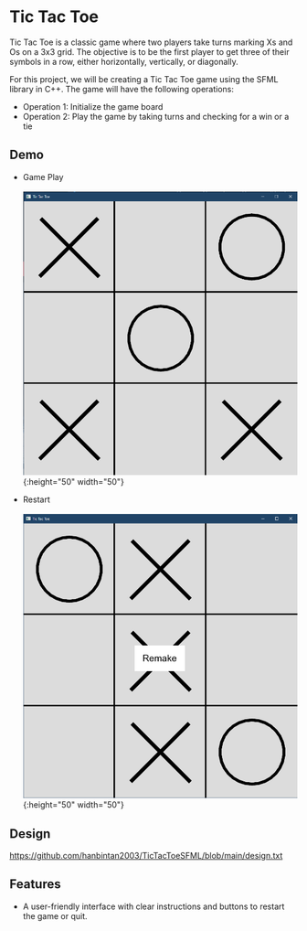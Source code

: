 
# Tic Tac Toe
Tic Tac Toe is a classic game where two players take turns marking Xs and Os on a 3x3 grid. The objective is to be the first player to get three of their symbols in a row, either horizontally, vertically, or diagonally.

For this project, we will be creating a Tic Tac Toe game using the SFML library in C++. The game will have the following operations:

* Operation 1: Initialize the game board
* Operation 2: Play the game by taking turns and checking for a win or a tie


## Demo
- Game Play
<br><br>
   ![gamePlay.png](./image/gamePlay.png){:height="50" width="50"}
   
- Restart
<br><br>
   ![Remake.png](./image/Remake.png){:height="50" width="50"}



## Design
https://github.com/hanbintan2003/TicTacToeSFML/blob/main/design.txt


## Features

- A user-friendly interface with clear instructions and buttons to restart the game or quit.
